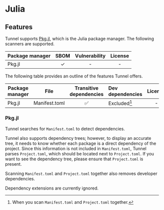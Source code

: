 # Julia

## Features

Tunnel supports [Pkg.jl](https://pkgdocs.julialang.org/v1/), which is the Julia package manager.
The following scanners are supported.

| Package manager | SBOM | Vulnerability | License |
|-----------------|:----:|:-------------:|:-------:|
| Pkg.jl          |  ✓   |       -       |    -    |

The following table provides an outline of the features Tunnel offers.

| Package manager | File          | Transitive dependencies | Dev dependencies | License | Dependency graph | Position |
| --------------- | ------------- | :---------------------: | :--------------- | :-----: | :--------------: | :------: |
| Pkg.jl          | Manifest.toml |            ✅            | Excluded[^1]     |    -    |        ✅         |    ✅     |

### Pkg.jl

Tunnel searches for `Manifest.toml` to detect dependencies.

Tunnel also supports dependency trees; however, to display an accurate tree, it needs to know whether each package is a direct dependency of the project.
Since this information is not included in `Manifest.toml`, Tunnel parses `Project.toml`, which should be located next to `Project.toml`.
If you want to see the dependency tree, please ensure that `Project.toml` is present.

Scanning `Manifest.toml` and `Project.toml` together also removes developer dependencies.

Dependency extensions are currently ignored.

[^1]: When you scan `Manifest.toml` and `Project.toml` together.
